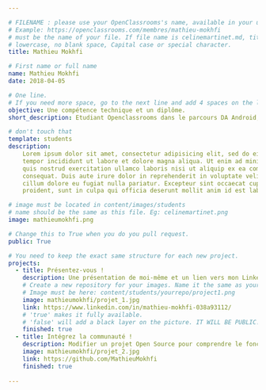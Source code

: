 ```yaml
---

# FILENAME : please use your OpenClassrooms's name, available in your url.
# Example: https://openclassrooms.com/membres/mathieu-mokhfi
# must be the name of your file. If file name is celinemartinet.md, title is celinemartinet.
# lowercase, no blank space, Capital case or special character.
title: Mathieu Mokhfi

# First name or full name
name: Mathieu Mokhfi
date: 2018-04-05

# One line.
# If you need more space, go to the next line and add 4 spaces on the left, as in 'description'.
objective: Une compétence technique et un diplôme.
short_description: Etudiant Openclassrooms dans le parcours DA Android, indépendant.

# don't touch that
template: students
description:
    Lorem ipsum dolor sit amet, consectetur adipisicing elit, sed do eiusmod
    tempor incididunt ut labore et dolore magna aliqua. Ut enim ad minim veniam,
    quis nostrud exercitation ullamco laboris nisi ut aliquip ex ea commodo
    consequat. Duis aute irure dolor in reprehenderit in voluptate velit esse
    cillum dolore eu fugiat nulla pariatur. Excepteur sint occaecat cupidatat non
    proident, sunt in culpa qui officia deserunt mollit anim id est laborum.

# image must be located in content/images/students
# name should be the same as this file. Eg: celinemartinet.png
image: mathieumokhfi.png

# Change this to True when you do you pull request.
public: True

# You need to keep the exact same structure for each new project.
projects:
  - title: Présentez-vous !
    description: Une présentation de moi-même et un lien vers mon LinkedIn.
    # Create a new repository for your images. Name it the same as your nickname and profile picture.
    # Image must be here: content/students/yourrepo/project1.png
    image: mathieumokhfi/projet_1.jpg
    link: https://www.linkedin.com/in/mathieu-mokhfi-038a93112/
    # 'true' makes it fully available.
    # 'false' will add a black layer on the picture. IT WILL BE PUBLIC!
    finished: true
  - title: Intégrez la communauté !
    description: Modifier un projet Open Source pour comprendre le fonctionnement de Git, de Github et des pull requests. 
    image: mathieumokhfi/projet_2.jpg
    link: https://github.com/MathieuMokhfi
    finished: true
 
---
```

